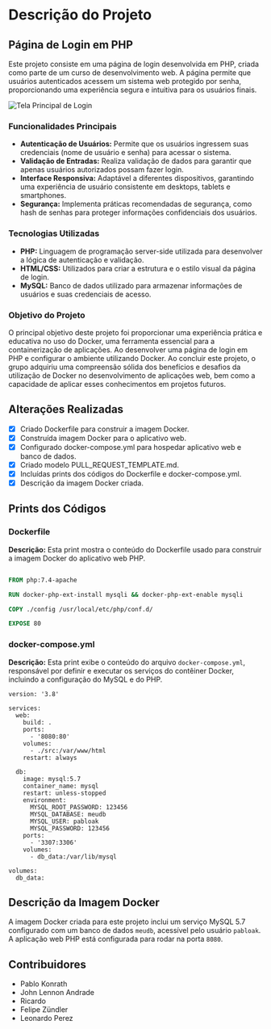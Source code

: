 # Descrição do Projeto

## Página de Login em PHP

Este projeto consiste em uma página de login desenvolvida em PHP, criada como parte de um curso de desenvolvimento web. A página permite que usuários autenticados acessem um sistema web protegido por senha, proporcionando uma experiência segura e intuitiva para os usuários finais.

![Tela Principal de Login](./src/image/pagina-login.jpg)

### Funcionalidades Principais

- **Autenticação de Usuários:** Permite que os usuários ingressem suas credenciais (nome de usuário e senha) para acessar o sistema.
- **Validação de Entradas:** Realiza validação de dados para garantir que apenas usuários autorizados possam fazer login.
- **Interface Responsiva:** Adaptável a diferentes dispositivos, garantindo uma experiência de usuário consistente em desktops, tablets e smartphones.
- **Segurança:** Implementa práticas recomendadas de segurança, como hash de senhas para proteger informações confidenciais dos usuários.

### Tecnologias Utilizadas

- **PHP:** Linguagem de programação server-side utilizada para desenvolver a lógica de autenticação e validação.
- **HTML/CSS:** Utilizados para criar a estrutura e o estilo visual da página de login.
- **MySQL:** Banco de dados utilizado para armazenar informações de usuários e suas credenciais de acesso.

### Objetivo do Projeto

O principal objetivo deste projeto foi proporcionar uma experiência prática e educativa no uso do Docker, uma ferramenta essencial para a containerização de aplicações. Ao desenvolver uma página de login em PHP e configurar o ambiente utilizando Docker.
Ao concluir este projeto, o grupo adquiriu uma compreensão sólida dos benefícios e desafios da utilização de Docker no desenvolvimento de aplicações web, bem como a capacidade de aplicar esses conhecimentos em projetos futuros.

## Alterações Realizadas

- [x] Criado Dockerfile para construir a imagem Docker.
- [x] Construída imagem Docker para o aplicativo web.
- [x] Configurado docker-compose.yml para hospedar aplicativo web e banco de dados.
- [x] Criado modelo PULL_REQUEST_TEMPLATE.md.
- [x] Incluídas prints dos códigos do Dockerfile e docker-compose.yml.
- [x] Descrição da imagem Docker criada.

## Prints dos Códigos

### Dockerfile

**Descrição:** Esta print mostra o conteúdo do Dockerfile usado para construir a imagem Docker do aplicativo web PHP.

```dockerfile

FROM php:7.4-apache

RUN docker-php-ext-install mysqli && docker-php-ext-enable mysqli

COPY ./config /usr/local/etc/php/conf.d/

EXPOSE 80
```

### docker-compose.yml

**Descrição:** Esta print exibe o conteúdo do arquivo `docker-compose.yml`, responsável por definir e executar os serviços do contêiner Docker, incluindo a configuração do MySQL e do PHP.

```
version: '3.8'

services:
  web:
    build: .
    ports:
      - '8080:80'
    volumes:
      - ./src:/var/www/html
    restart: always

  db:
    image: mysql:5.7
    container_name: mysql
    restart: unless-stopped
    environment:
      MYSQL_ROOT_PASSWORD: 123456
      MYSQL_DATABASE: meudb
      MYSQL_USER: pabloak
      MYSQL_PASSWORD: 123456
    ports:
      - '3307:3306'
    volumes:
      - db_data:/var/lib/mysql

volumes:
  db_data:

```

## Descrição da Imagem Docker

A imagem Docker criada para este projeto inclui um serviço MySQL 5.7 configurado com um banco de dados `meudb`, acessível pelo usuário `pabloak`. A aplicação web PHP está configurada para rodar na porta `8080`.

## Contribuidores

- Pablo Konrath
- John Lennon Andrade
- Ricardo
- Felipe Zündler
- Leonardo Perez
